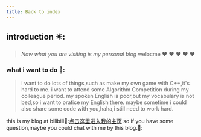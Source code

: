 ```yaml
---
title: Back to index
---
```

## introduction ✴️:
> *Now what you are visiting is my personal blog*
> welocme :heart: :heart: :heart: :heart: :heart:
### what i want to do 👣:
> i want to do lots of things,such as make my own game with C++,it's hard to me.
> i want to attend some Algorithm Competition during my colleague period.
> my spoken English is poor,but my vocabulary is not bed,so i want to pratice my English there.
> maybe sometime i could also share some code with you,haha,i still need to work hard.

this is my blog at bilibili🤟:[点击这里进入我的主页](https://space.bilibili.com/456404910?spm_id_from=333.1007.0.0)
so if you have some question,maybe you could chat with me by this blog.🐤:

